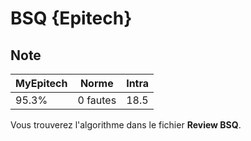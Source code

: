 # BSQ {Epitech}

## Note

| MyEpitech | Norme | Intra |
|--|--|--|
| 95.3% | 0 fautes | 18.5

Vous trouverez l'algorithme dans le fichier **Review BSQ**.
